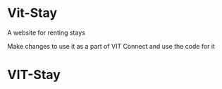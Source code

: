 # Vit-Stay
A website for renting stays

Make changes to use it as a part of VIT Connect and use the code for it
# VIT-Stay
